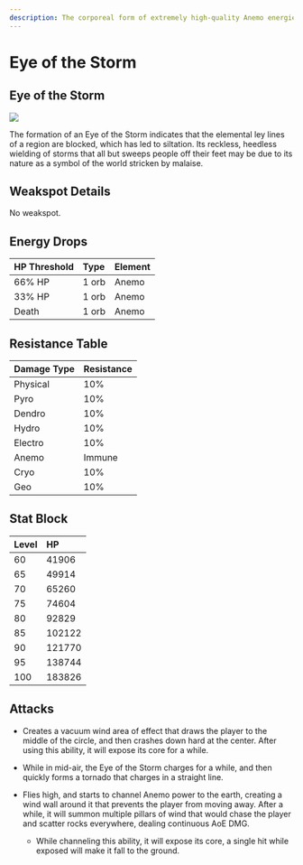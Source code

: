 ```yaml
---
description: The corporeal form of extremely high-quality Anemo energies.
---
```


# Eye of the Storm

## Eye of the Storm

![](/assets/enemy/elemental/enemy_eye_of_the_storm.webp)

The formation of an Eye of the Storm indicates that the elemental ley lines of a region are blocked, which has led to siltation. Its reckless, heedless wielding of storms that all but sweeps people off their feet may be due to its nature as a symbol of the world stricken by malaise.

## Weakspot Details

No weakspot.  

## Energy Drops  

| HP Threshold | Type | Element |
| :--- | :--- | :--- |
| 66% HP | 1 orb | Anemo | 
| 33% HP | 1 orb | Anemo | 
| Death | 1 orb | Anemo |

## Resistance Table

| Damage Type | Resistance |
| :--- | :--- |
| Physical | 10% |
| Pyro | 10% |
| Dendro | 10% |
| Hydro | 10% |
| Electro | 10% |
| Anemo | Immune |
| Cryo | 10% |
| Geo | 10% |

## Stat Block

| Level | HP |
| :--- | :--- |
| 60 | 41906 |
| 65 | 49914 |
| 70 | 65260 |
| 75 | 74604 |
| 80 | 92829 |
| 85 | 102122 |
| 90 | 121770 |
| 95 | 138744 |
| 100 | 183826 |

## Attacks

* Creates a vacuum wind area of effect that draws the player to the middle of the circle, and then crashes down hard at the center. After using this ability, it will expose its core for a while.

* While in mid-air, the Eye of the Storm charges for a while, and then quickly forms a tornado that charges in a straight line.

* Flies high, and starts to channel Anemo power to the earth, creating a wind wall around it that prevents the player from moving away. After a while, it will summon multiple pillars of wind that would chase the player and scatter rocks everywhere, dealing continuous AoE DMG. 

  * While channeling this ability, it will expose its core, a single hit while exposed will make it fall to the ground.

